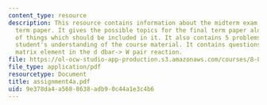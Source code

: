 ```yaml
---
content_type: resource
description: This resource contains information about the midterm exam, and the final
  term paper. It gives the possible topics for the final term paper along with list
  of things which should be included in it. It also contains 5 problems to test the
  student's understanding of the course material. It contains questions interaction
  matrix element in the d dbar-> W pair reaction.
file: https://ol-ocw-studio-app-production.s3.amazonaws.com/courses/8-811-particle-physics-ii-fall-2005/9e378da4a5688638adb90c44a1e3c4b6_assignment4a.pdf
file_type: application/pdf
resourcetype: Document
title: assignment4a.pdf
uid: 9e378da4-a568-8638-adb9-0c44a1e3c4b6
---
```

